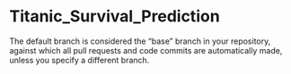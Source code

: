 # Titanic_Survival_Prediction
The default branch is considered the “base” branch in your repository, against which all pull requests and code commits are automatically made, unless you specify a different branch.
